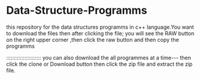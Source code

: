 # Data-Structure-Programms
this repository for the data structures programms in c++ language.You want to download the files then after clicking the file; you will see the RAW button on the right upper corner ,then click the raw button and then copy the programms

:::::::::::::::::::::::
you can also download the all programmes at a time---
then click the clone or Download button then click the zip file and extract the zip file.
